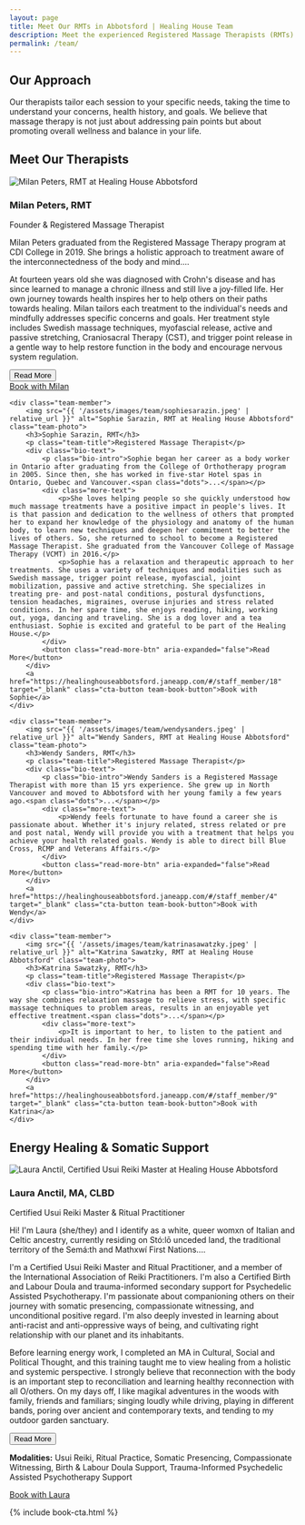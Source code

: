 ```yaml
---
layout: page
title: Meet Our RMTs in Abbotsford | Healing House Team
description: Meet the experienced Registered Massage Therapists (RMTs) at Healing House in Abbotsford, BC. Learn about our dedicated team and their specialties.
permalink: /team/
---
```


## Our Approach

Our therapists tailor each session to your specific needs, taking the time to understand your concerns, health history, and goals. We believe that massage therapy is not just about addressing pain points but about promoting overall wellness and balance in your life.

## Meet Our Therapists

<div class="team-grid">
    <div class="team-member">
        <img src="{{ '/assets/images/team/milanpeters.jpeg' | relative_url }}" alt="Milan Peters, RMT at Healing House Abbotsford" class="team-photo">
        <h3>Milan Peters, RMT</h3>
        <p class="team-title">Founder & Registered Massage Therapist</p>
        <div class="bio-text">
            <p class="bio-intro">Milan Peters graduated from the Registered Massage Therapy program at CDI College in 2019. She brings a holistic approach to treatment aware of the interconnectedness of the body and mind.<span class="dots">...</span></p>
            <div class="more-text">
                <p>At fourteen years old she was diagnosed with Crohn's disease and has since learned to manage a chronic illness and still live a joy-filled life. Her own journey towards health inspires her to help others on their paths towards healing. Milan tailors each treatment to the individual's needs and mindfully addresses specific concerns and goals. Her treatment style includes Swedish massage techniques, myofascial release, active and passive stretching, Craniosacral Therapy (CST), and trigger point release in a gentle way to help restore function in the body and encourage nervous system regulation.</p>
            </div>
            <button class="read-more-btn" aria-expanded="false">Read More</button>
        </div>
        <a href="https://healinghouseabbotsford.janeapp.com/#/staff_member/16" target="_blank" class="cta-button team-book-button">Book with Milan</a>
    </div>
    
    <div class="team-member">
        <img src="{{ '/assets/images/team/sophiesarazin.jpeg' | relative_url }}" alt="Sophie Sarazin, RMT at Healing House Abbotsford" class="team-photo">
        <h3>Sophie Sarazin, RMT</h3>
        <p class="team-title">Registered Massage Therapist</p>
        <div class="bio-text">
            <p class="bio-intro">Sophie began her career as a body worker in Ontario after graduating from the College of Orthotherapy program in 2005. Since then, she has worked in five-star Hotel spas in Ontario, Quebec and Vancouver.<span class="dots">...</span></p>
            <div class="more-text">
                <p>She loves helping people so she quickly understood how much massage treatments have a positive impact in people's lives. It is that passion and dedication to the wellness of others that prompted her to expand her knowledge of the physiology and anatomy of the human body, to learn new techniques and deepen her commitment to better the lives of others. So, she returned to school to become a Registered Massage Therapist. She graduated from the Vancouver College of Massage Therapy (VCMT) in 2016.</p>
                <p>Sophie has a relaxation and therapeutic approach to her treatments. She uses a variety of techniques and modalities such as Swedish massage, trigger point release, myofascial, joint mobilization, passive and active stretching. She specializes in treating pre- and post-natal conditions, postural dysfunctions, tension headaches, migraines, overuse injuries and stress related conditions. In her spare time, she enjoys reading, hiking, working out, yoga, dancing and traveling. She is a dog lover and a tea enthusiast. Sophie is excited and grateful to be part of the Healing House.</p>
            </div>
            <button class="read-more-btn" aria-expanded="false">Read More</button>
        </div>
        <a href="https://healinghouseabbotsford.janeapp.com/#/staff_member/18" target="_blank" class="cta-button team-book-button">Book with Sophie</a>
    </div>
    
    <div class="team-member">
        <img src="{{ '/assets/images/team/wendysanders.jpeg' | relative_url }}" alt="Wendy Sanders, RMT at Healing House Abbotsford" class="team-photo">
        <h3>Wendy Sanders, RMT</h3>
        <p class="team-title">Registered Massage Therapist</p>
        <div class="bio-text">
            <p class="bio-intro">Wendy Sanders is a Registered Massage Therapist with more than 15 yrs experience. She grew up in North Vancouver and moved to Abbotsford with her young family a few years ago.<span class="dots">...</span></p>
            <div class="more-text">
                <p>Wendy feels fortunate to have found a career she is passionate about. Whether it's injury related, stress related or pre and post natal, Wendy will provide you with a treatment that helps you achieve your health related goals. Wendy is able to direct bill Blue Cross, RCMP and Veterans Affairs.</p>
            </div>
            <button class="read-more-btn" aria-expanded="false">Read More</button>
        </div>
        <a href="https://healinghouseabbotsford.janeapp.com/#/staff_member/4" target="_blank" class="cta-button team-book-button">Book with Wendy</a>
    </div>

    <div class="team-member">
        <img src="{{ '/assets/images/team/katrinasawatzky.jpeg' | relative_url }}" alt="Katrina Sawatzky, RMT at Healing House Abbotsford" class="team-photo">
        <h3>Katrina Sawatzky, RMT</h3>
        <p class="team-title">Registered Massage Therapist</p>
        <div class="bio-text">
            <p class="bio-intro">Katrina has been a RMT for 10 years. The way she combines relaxation massage to relieve stress, with specific massage techniques to problem areas, results in an enjoyable yet effective treatment.<span class="dots">...</span></p>
            <div class="more-text">
                <p>It is important to her, to listen to the patient and their individual needs. In her free time she loves running, hiking and spending time with her family.</p>
            </div>
            <button class="read-more-btn" aria-expanded="false">Read More</button>
        </div>
        <a href="https://healinghouseabbotsford.janeapp.com/#/staff_member/9" target="_blank" class="cta-button team-book-button">Book with Katrina</a>
    </div>
</div>

## Energy Healing & Somatic Support

<div class="team-grid">
    <div class="team-member">
        <img src="{{ '/assets/images/team/lauraanctil.jpeg' | relative_url }}" alt="Laura Anctil, Certified Usui Reiki Master at Healing House Abbotsford" class="team-photo">
        <h3>Laura Anctil, MA, CLBD</h3>
        <p class="team-title">Certified Usui Reiki Master & Ritual Practitioner</p>
        <div class="bio-text">
            <p class="bio-intro">Hi! I'm Laura (she/they) and I identify as a white, queer womxn of Italian and Celtic ancestry, currently residing on Stó:lō unceded land, the traditional territory of the Semá:th and Mathxwí First Nations.<span class="dots">...</span></p>
            <div class="more-text">
                <p>I'm a Certified Usui Reiki Master and Ritual Practitioner, and a member of the International Association of Reiki Practitioners. I'm also a Certified Birth and Labour Doula and trauma-informed secondary support for Psychedelic Assisted Psychotherapy. I'm passionate about companioning others on their journey with somatic presencing, compassionate witnessing, and unconditional positive regard. I'm also deeply invested in learning about anti-racist and anti-oppressive ways of being, and cultivating right relationship with our planet and its inhabitants.</p>
                <p>Before learning energy work, I completed an MA in Cultural, Social and Political Thought, and this training taught me to view healing from a holistic and systemic perspective. I strongly believe that reconnection with the body is an important step to reconciliation and learning healthy reconnection with all O/others. On my days off, I like magikal adventures in the woods with family, friends and familiars; singing loudly while driving, playing in different bands, poring over ancient and contemporary texts, and tending to my outdoor garden sanctuary.</p>
            </div>
            <button class="read-more-btn" aria-expanded="false">Read More</button>
        </div>
        <p class="specialties"><strong>Modalities:</strong> Usui Reiki, Ritual Practice, Somatic Presencing, Compassionate Witnessing, Birth & Labour Doula Support, Trauma-Informed Psychedelic Assisted Psychotherapy Support</p>
        <a href="https://healinghouseabbotsford.janeapp.com/#/staff_member/14" target="_blank" class="cta-button team-book-button">Book with Laura</a>
    </div>
</div>

{% include book-cta.html %} 